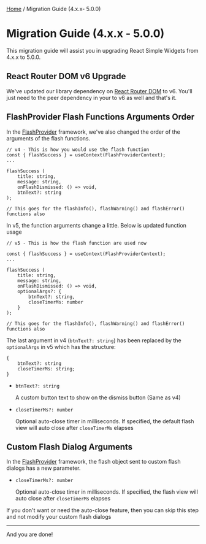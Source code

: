 [Home](README.md) / Migration Guide (4.x.x- 5.0.0)

# Migration Guide (4.x.x - 5.0.0)

This migration guide will assist you in upgrading React Simple Widgets from 4.x.x to 5.0.0.

## React Router DOM v6 Upgrade

We've updated our library dependency on [React Router DOM](https://github.com/remix-run/react-router#readme) to v6. You'll just need to the peer dependency in your to v6 as well and that's it.

## FlashProvider Flash Functions Arguments Order

In the [FlashProvider](src/widgets/flash-provider/flash-provider-usage.md) framework, we've also changed the order of the arguments of the flash functions.

```tsx
// v4 - This is how you would use the flash function
const { flashSuccess } = useContext(FlashProviderContext);
...

flashSuccess (
    title: string, 
    message: string, 
    onFlashDismissed: () => void, 
    btnText?: string
);

// This goes for the flashInfo(), flashWarning() and flashError() functions also
```

In v5, the function arguments change a little. Below is updated function usage

```tsx
// v5 - This is how the flash function are used now

const { flashSuccess } = useContext(FlashProviderContext);
...

flashSuccess (
    title: string, 
    message: string, 
    onFlashDismissed: () => void, 
    optionalArgs?: {
    	btnText?: string,
        closeTimerMs: number
	}
);

// This goes for the flashInfo(), flashWarning() and flashError() functions also
```

The last argument in v4 (`btnText?: string`) has been replaced by the `optionalArgs` in v5 which has the structure:

```tsx
{
    btnText?: string
    closeTimerMs: string;
}
```

- `btnText?: string`

  A custom button text to show on the dismiss button (Same as v4)

- `closeTimerMs?: number`

  Optional auto-close timer in milliseconds. If specified, the default flash view will auto close after `closeTimerMs` elapses

## Custom Flash Dialog Arguments

In the [FlashProvider](src/widgets/flash-provider/flash-provider-usage.md) framework, the flash object sent to custom flash dialogs has a new parameter. 

- `closeTimerMs?: number`

  Optional auto-close timer in milliseconds. If specified, the flash view will auto close after `closeTimerMs` elapses

If you don't want or need the auto-close feature, then you can skip this step and not modify your custom flash dialogs

---

And you are done!

